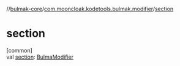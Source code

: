 //[bulmak-core](../../index.md)/[com.mooncloak.kodetools.bulmak.modifier](index.md)/[section](section.md)

# section

[common]\
val [section](section.md): [BulmaModifier](-bulma-modifier/index.md)
